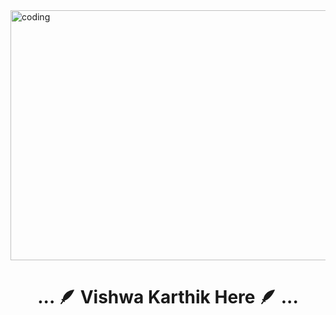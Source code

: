 <a href="https://github.com/Vishwa-Karthik">
  <img align="center" alt="coding" width="888" height="400" src="https://camo.githubusercontent.com/c1dcb74cc1c1835b1d716f5051499a2814c683c806b15f04b0eba492863703e9/68747470733a2f2f63646e2e6472696262626c652e636f6d2f75736572732f3733303730332f73637265656e73686f74732f363538313234332f6176656e746f2e676966">
</a>

<b><h1 align="center">  ... 🪶 Vishwa Karthik Here 🪶 ...  </h1></b>

